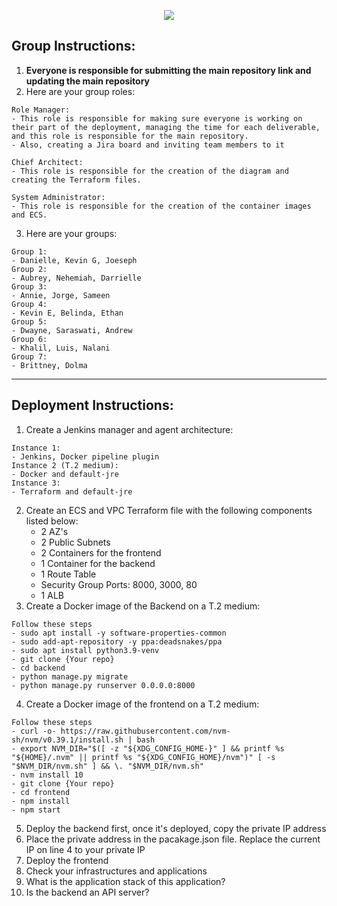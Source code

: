 <p align="center">
<img src="https://github.com/kura-labs-org/kuralabs_deployment_1/blob/main/Kuralogo.png">
</p>

## Group Instructions:
1. **Everyone is responsible for submitting the main repository link and updating the main repository**  
2. Here are your group roles:
```
Role Manager:
- This role is responsible for making sure everyone is working on their part of the deployment, managing the time for each deliverable, and this role is responsible for the main repository.
- Also, creating a Jira board and inviting team members to it

Chief Architect:
- This role is responsible for the creation of the diagram and creating the Terraform files.

System Administrator:
- This role is responsible for the creation of the container images and ECS.

```
3. Here are your groups:
```
Group 1:
- Danielle, Kevin G, Joeseph
Group 2:
- Aubrey, Nehemiah, Darrielle
Group 3:
- Annie, Jorge, Sameen
Group 4:
- Kevin E, Belinda, Ethan
Group 5:
- Dwayne, Saraswati, Andrew
Group 6:
- Khalil, Luis, Nalani
Group 7:
- Brittney, Dolma

```

*********************************************************************************************************************************************************************
## Deployment Instructions:

1. Create a Jenkins manager and agent architecture:
```
Instance 1:
- Jenkins, Docker pipeline plugin
Instance 2 (T.2 medium):
- Docker and default-jre 
Instance 3:
- Terraform and default-jre
```
2. Create an ECS and VPC Terraform file with the following components listed below:
    - 2 AZ's
    - 2 Public Subnets
    - 2 Containers for the frontend
    - 1 Container for the backend
    - 1 Route Table
    - Security Group Ports: 8000, 3000, 80 
    - 1 ALB    
3. Create a Docker image of the Backend on a T.2 medium:
```
Follow these steps
- sudo apt install -y software-properties-common
- sudo add-apt-repository -y ppa:deadsnakes/ppa
- sudo apt install python3.9-venv
- git clone {Your repo}
- cd backend
- python manage.py migrate
- python manage.py runserver 0.0.0.0:8000
```
4. Create a Docker image of the frontend on a T.2 medium:
```
Follow these steps
- curl -o- https://raw.githubusercontent.com/nvm-sh/nvm/v0.39.1/install.sh | bash
- export NVM_DIR="$([ -z "${XDG_CONFIG_HOME-}" ] && printf %s "${HOME}/.nvm" || printf %s "${XDG_CONFIG_HOME}/nvm")" [ -s "$NVM_DIR/nvm.sh" ] && \. "$NVM_DIR/nvm.sh"
- nvm install 10
- git clone {Your repo}
- cd frontend
- npm install
- npm start
```
5. Deploy the backend first, once it's deployed, copy the private IP address  
6. Place the private address in the pacakage.json file. Replace the current IP on line 4 to your private IP
7. Deploy the frontend
8. Check your infrastructures and applications
9. What is the application stack of this application?
10. Is the backend an API server?  

